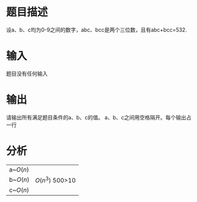 # 题目描述
 设a、b、c均为0-9之间的数字，abc、bcc是两个三位数，且有abc+bcc=532.
# 输入
题目没有任何输入
# 输出
请输出所有满足题目条件的a、b、c的值。
a、b、c之间用空格隔开。每个输出占一行

# 分析
|||
---|---
a~$O(n)$|
b~$O(n)$|$O(n^3)$ 500>10
c~$O(n)$|